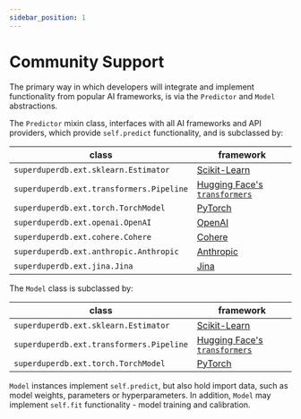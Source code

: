 ```yaml
---
sidebar_position: 1
---
```


# Community Support

The primary way in which developers will integrate and implement functionality from popular AI frameworks, is via
the `Predictor` and `Model` abstractions.

The `Predictor` mixin class, interfaces with all AI frameworks and API providers, which provide `self.predict` functionality,
and is subclassed by:

| class | framework |
| --- | --- |
| `superduperdb.ext.sklearn.Estimator` | [Scikit-Learn](https://scikit-learn.org/stable/) |
| `superduperdb.ext.transformers.Pipeline` | [Hugging Face's `transformers`](https://huggingface.co/docs/transformers/index) |
| `superduperdb.ext.torch.TorchModel` | [PyTorch](https://pytorch.org/) |
| `superduperdb.ext.openai.OpenAI` | [OpenAI](https://api.openai.com) |
| `superduperdb.ext.cohere.Cohere` | [Cohere](https://cohere.com) |
| `superduperdb.ext.anthropic.Anthropic` | [Anthropic](https://anthropic.com) |
| `superduperdb.ext.jina.Jina` | [Jina](https://jina.ai/embeddings) |

The `Model` class is subclassed by:

| class | framework |
| --- | --- |
| `superduperdb.ext.sklearn.Estimator` | [Scikit-Learn](https://scikit-learn.org/stable/) |
| `superduperdb.ext.transformers.Pipeline` | [Hugging Face's `transformers`](https://huggingface.co/docs/transformers/index) |
| `superduperdb.ext.torch.TorchModel` | [PyTorch](https://pytorch.org/) |

`Model` instances implement `self.predict`, but also hold import data, such as model weights, parameters or hyperparameters.
In addition, `Model` may implement `self.fit` functionality - model training and calibration.